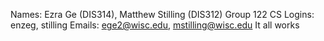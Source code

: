 Names: Ezra Ge (DIS314), Matthew Stilling (DIS312)
Group 122
CS Logins: enzeg, stilling
Emails: ege2@wisc.edu, mstilling@wisc.edu
It all works